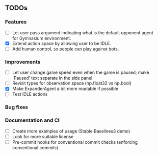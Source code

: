 ## TODOs

### Features
- [ ] Let user pass argument indicating what is the default opponent agent for Gymnasium environment.
- [x] Extend action space by allowing user to be IDLE.
- [ ] Add human control, so people can play against bots.

### Improvements
- [ ] Let user change game speed even when the game is paused; make 'Paused' text separate in the side panel.
- [ ] Revisit types for observation space (np.float32 vs np.bool)
- [x] Make ExpanderAgent a bit more readable if possible
- [ ] Test IDLE actions

### Bug fixes

### Documentation and CI
- [ ] Create more examples of usage (Stable Baselines3 demo)
- [ ] Look for more suitable license
- [ ] Pre-commit hooks for conventional commit checks (enforcing conventional commits)
